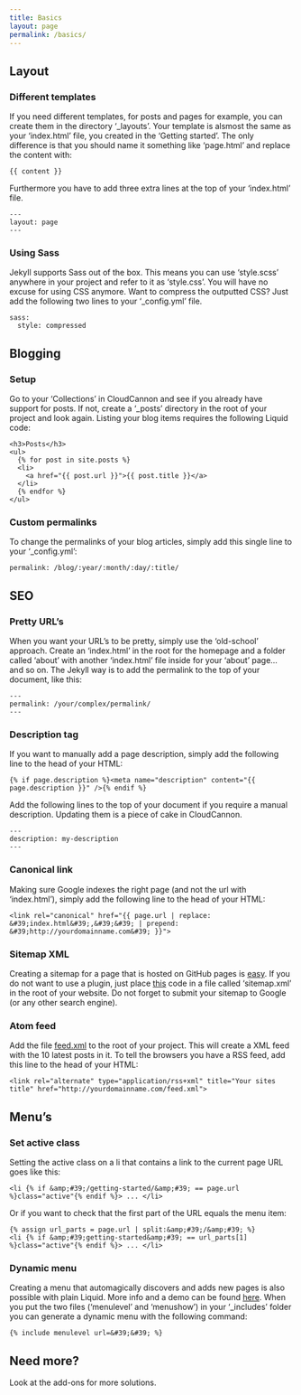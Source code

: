 ```yaml
---
title: Basics
layout: page
permalink: /basics/
---
```


## Layout

### Different templates

If you need different templates, for posts and pages for example, you can create them in the directory ‘_layouts’. Your template is alsmost the same as your ‘index.html’ file, you created in the ‘Getting started’. The only difference is that you should name it something like ‘page.html’ and replace the content with:

~~~
{{ content }}
~~~

Furthermore you have to add three extra lines at the top of your ‘index.html’ file.

~~~
---
layout: page
---
~~~

### Using Sass

Jekyll supports Sass out of the box. This means you can use ‘style.scss’ anywhere in your project and refer to it as ‘style.css’. You will have no excuse for using CSS anymore. Want to compress the outputted CSS? Just add the following two lines to your ‘_config.yml’ file.

~~~
sass:
  style: compressed
~~~

## Blogging

### Setup

Go to your ‘Collections’ in CloudCannon and see if you already have support for posts. If not, create a ‘_posts’ directory in the root of your project and look again. Listing your blog items requires the following Liquid code:

~~~
<h3>Posts</h3>
<ul>
  {% for post in site.posts %}
  <li>
    <a href="{{ post.url }}">{{ post.title }}</a>
  </li>
  {% endfor %}
</ul>
~~~

### Custom permalinks

To change the permalinks of your blog articles, simply add this single line to your ‘_config.yml’:

~~~
permalink: /blog/:year/:month/:day/:title/
~~~

## SEO

### Pretty URL’s

When you want your URL’s to be pretty, simply use the ‘old-school’ approach. Create an ‘index.html’ in the root for the homepage and a folder called ‘about’ with another ‘index.html’ file inside for your ‘about’ page… and so on. The Jekyll way is to add the permalink to the top of your document, like this:

~~~
---
permalink: /your/complex/permalink/
---
~~~

### Description tag

If you want to manually add a page description, simply add the following line to the head of your HTML:

~~~
{% if page.description %}<meta name="description" content="{{ page.description }}" />{% endif %}
~~~

Add the following lines to the top of your document if you require a manual description. Updating them is a piece of cake in CloudCannon.

~~~
---
description: my-description
---
~~~

### Canonical link

Making sure Google indexes the right page (and not the url with ‘index.html’), simply add the following line to the head of your HTML:

~~~
<link rel="canonical" href="{{ page.url | replace: &#39;index.html&#39;,&#39;&#39; | prepend: &#39;http://yourdomainname.com&#39; }}">
~~~

### Sitemap XML

Creating a sitemap for a page that is hosted on GitHub pages is [easy](https://help.github.com/articles/sitemaps-for-github-pages/). If you do not want to use a plugin, just place [this](https://github.com/CloudCannon/Jekyll-Tips/blob/master/sitemap.xml) code in a file called ‘sitemap.xml’ in the root of your website. Do not forget to submit your sitemap to Google (or any other search engine).

### Atom feed

Add the file [feed.xml](https://github.com/jnvsor/jekyll-dynamic-menu/blob/master/feed.xml) to the root of your project. This will create a XML feed with the 10 latest posts in it. To tell the browsers you have a RSS feed, add this line to the head of your HTML:

~~~
<link rel="alternate" type="application/rss+xml" title="Your sites title" href="http://yourdomainname.com/feed.xml">
~~~

## Menu’s

### Set active class

Setting the active class on a li that contains a link to the current page URL goes like this:

~~~
<li {% if &amp;#39;/getting-started/&amp;#39; == page.url %}class="active"{% endif %}> ... </li>
~~~

Or if you want to check that the first part of the URL equals the menu item:

~~~
{% assign url_parts = page.url | split:&amp;#39;/&amp;#39; %}
<li {% if &amp;#39;getting-started&amp;#39; == url_parts[1] %}class="active"{% endif %}> ... </li>
~~~

### Dynamic menu

Creating a menu that automagically discovers and adds new pages is also possible with plain Liquid. More info and a demo can be found [here](https://github.com/jnvsor/jekyll-dynamic-menu). When you put the two files (‘menulevel’ and ‘menushow’) in your ‘_includes’ folder you can generate a dynamic menu with the following command:

~~~
{% include menulevel url=&#39;&#39; %}
~~~

## Need more?

Look at the add-ons for more solutions.